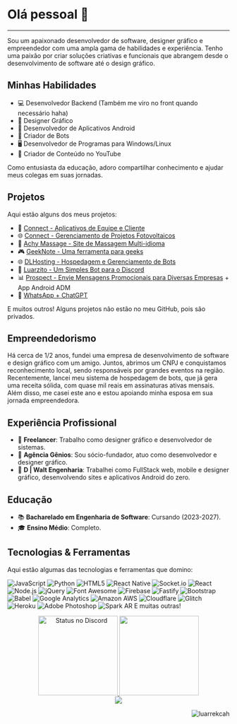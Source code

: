<h1>Olá pessoal 👋</h1>

---

Sou um apaixonado desenvolvedor de software, designer gráfico e empreendedor com uma ampla gama de habilidades e experiência. Tenho uma paixão por criar soluções criativas e funcionais que abrangem desde o desenvolvimento de software até o design gráfico.

<h2>Minhas Habilidades</h2>

- 💻 Desenvolvedor Backend (Também me viro no front quando necessário haha)
- 🎨 Designer Gráfico
- 📱 Desenvolvedor de Aplicativos Android
- 🤖 Criador de Bots
- 🖥️ Desenvolvedor de Programas para Windows/Linux
- 🎥 Criador de Conteúdo no YouTube

Como entusiasta da educação, adoro compartilhar conhecimento e ajudar meus colegas em suas jornadas.

<h2>Projetos</h2>

Aqui estão alguns dos meus projetos:

- 📱 [Connect - Aplicativos de Equipe e Cliente](https://play.google.com/store/apps/dev?id=7274060289807345996)
- 🌐 [Connect - Gerenciamento de Projetos Fotovoltaicos](https://connect.dlwalt.net)
- 🌟 [Achy Massage - Site de Massagem Multi-idioma](https://achymassage.com)
- 🎮 [GeekNote - Uma ferramenta para geeks](https://geeknote.devluar.com)
- 🌐 [DLHosting - Hospedagem e Gerenciamento de Bots](https://hosting.devluar.com)
- 🚀 [Luarzito - Um Simples Bot para o Discord](https://luarzito.devluar.com)
- 📊 [Prospect - Envie Mensagens Promocionais para Diversas Empresas](https://prospect.dlwalt.net) + App Android ADM
- 🤖 [WhatsApp + ChatGPT](https://github.com/luarrekcah/whatsapp-chatgpt-integration)

E muitos outros! Alguns projetos não estão no meu GitHub, pois são privados.

<h2>Empreendedorismo</h2>

Há cerca de 1/2 anos, fundei uma empresa de desenvolvimento de software e design gráfico com um amigo. Juntos, abrimos um CNPJ e conquistamos reconhecimento local, sendo responsáveis por grandes eventos na região. Recentemente, lancei meu sistema de hospedagem de bots, que já gera uma receita sólida, com quase mil reais em assinaturas ativas mensais. Além disso, me casei este ano e estou apoiando minha esposa em sua jornada empreendedora.

<h2>Experiência Profissional</h2>

- 💼 **Freelancer**: Trabalho como designer gráfico e desenvolvedor de sistemas.
- 👥 **Agência Gênios**: Sou sócio-fundador, atuo como desenvolvedor e designer gráfico.
- 🏢 **D | Walt Engenharia**: Trabalhei como FullStack web, mobile e designer gráfico, desenvolvendo sites e aplicativos Android do zero.

<h2>Educação</h2>

- 📚 **Bacharelado em Engenharia de Software**: Cursando (2023-2027).
- 🎓 **Ensino Médio**: Completo.

<h2>Tecnologias & Ferramentas</h2>

Aqui estão algumas das tecnologias e ferramentas que domino:

![JavaScript](https://img.shields.io/badge/JavaScript-323330?style=for-the-badge&logo=javascript&logoColor=F7DF1E)
![Python](https://img.shields.io/badge/Python-FFD43B?style=for-the-badge&logo=python&logoColor=blue)
![HTML5](https://img.shields.io/badge/HTML5-E34F26?style=for-the-badge&logo=html5&logoColor=white)
![React Native](https://img.shields.io/badge/React_Native-20232A?style=for-the-badge&logo=react&logoColor=61DAFB)
![Socket.io](https://img.shields.io/badge/Socket.io-010101?&style=for-the-badge&logo=Socket.io&logoColor=white)
![React](https://img.shields.io/badge/React-20232A?style=for-the-badge&logo=react&logoColor=61DAFB)
![Node.js](https://img.shields.io/badge/Node.js-339933?style=for-the-badge&logo=nodedotjs&logoColor=white)
![jQuery](https://img.shields.io/badge/jQuery-0769AD?style=for-the-badge&logo=jquery&logoColor=white)
![Font Awesome](https://img.shields.io/badge/Font_Awesome-339AF0?style=for-the-badge&logo=fontawesome&logoColor=white)
![Firebase](https://img.shields.io/badge/firebase-ffca28?style=for-the-badge&logo=firebase&logoColor=black)
![Fastify](https://img.shields.io/badge/fastify-202020?style=for-the-badge&logo=fastify&logoColor=white)
![Bootstrap](https://img.shields.io/badge/Bootstrap-563D7C?style=for-the-badge&logo=bootstrap&logoColor=white)
![Babel](https://img.shields.io/badge/Babel-F9DC3E?style=for-the-badge&logo=babel&logoColor=white)
![Google Analytics](https://img.shields.io/badge/Google%20Analytics-E37400?style=for-the-badge&logo=google%20analytics&logoColor=white)
![Amazon AWS](https://img.shields.io/badge/Amazon_AWS-FF9900?style=for-the-badge&logo=amazonaws&logoColor=white)
![Cloudflare](https://img.shields.io/badge/Cloudflare-F38020?style=for-the-badge&logo=Cloudflare&logoColor=white)
![Glitch](https://img.shields.io/badge/Glitch-2800ff?style=for-the-badge&logo=glitch&logoColor=white)
![Heroku](https://img.shields.io/badge/Heroku-430098?style=for-the-badge&logo=heroku&logoColor=white)
![Adobe Photoshop](https://img.shields.io/badge/Adobe%20Photoshop-31A8FF?style=for-the-badge&logo=Adobe%20Photoshop&logoColor=black)
![Spark AR](https://img.shields.io/badge/Spark%20AR-FF5C83?style=for-the-badge&logo=Spark%20AR&logoColor=white)
E muitas outras!

<div align="center">
  <a href="https://discord.com/users/701953428510736396" target="_blank">
    <img height="180em" alt="Status no Discord" src="https://lanyard.cnrad.dev/api/701953428510736396?bg=1f1f1f&borderRadius=5px">
  </a>
  <img height="180em" src="https://github-readme-stats.vercel.app/api/top-langs/?username=luarrekcah&layout=compact&langs_count=7&theme=dark"/>
</div>

<div align="center">
  <a href="https://www.instagram.com/luarrekcah/" target="_blank">
    <img src="https://img.shields.io/badge/-Instagram-%23E4405F?style=for-the-badge&logo=instagram&logoColor=white" target="_blank">
  </a>
</div>

<p align="right">
  <img src="https://komarev.com/ghpvc/?username=luarrekcah&label=Visualizações%20do%20Perfil&color=0e75b6&style=flat" alt="luarrekcah" />
</p>
